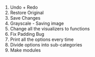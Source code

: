 1. Undo + Redo
2. Restore Original
3. Save Changes
4. Grayscale - Saving image
5. Change all the visualizers to functions
6. Fix Padding Bug
7. Print all the options every time
8. Divide options into sub-categories
9. Make modules